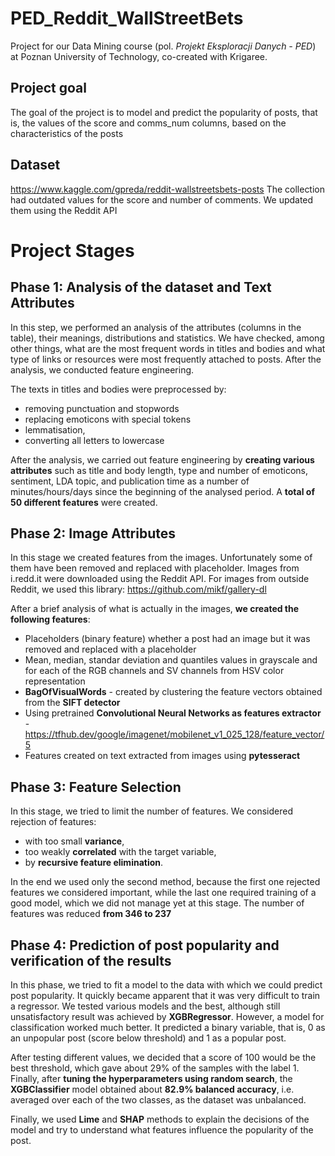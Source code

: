 # PED_Reddit_WallStreetBets
Project for our Data Mining course (pol. *Projekt Eksploracji Danych - PED*) at Poznan University of Technology, co-created with Krigaree.

## Project goal
The goal of the project is to model and predict the popularity of posts, that is, the values of the score and comms_num columns, based on the characteristics of the posts

## Dataset
https://www.kaggle.com/gpreda/reddit-wallstreetsbets-posts
The collection had outdated values for the score and number of comments. We updated them using the Reddit API


# Project Stages

## Phase 1: Analysis of the dataset and Text Attributes
In this step, we performed an analysis of the attributes (columns in the table), their meanings, distributions and statistics. We have checked, among other things, what are the most frequent words in titles and bodies and what type of links or resources were most frequently attached to posts. After the analysis, we conducted feature engineering.

The texts in titles and bodies were preprocessed by:
- removing punctuation and stopwords
- replacing emoticons with special tokens
- lemmatisation,
- converting all letters to lowercase

After the analysis, we carried out feature engineering by **creating various attributes** such as title and body length, type and number of emoticons, sentiment, LDA topic, and publication time as a number of minutes/hours/days since the beginning of the analysed period. A **total of 50 different features** were created.


## Phase 2: Image Attributes
In this stage we created features from the images. Unfortunately some of them have been removed and replaced with placeholder. Images from i.redd.it were downloaded using the Reddit API. For images from outside Reddit, we used this library: https://github.com/mikf/gallery-dl

After a brief analysis of what is actually in the images, **we created the following features**:
- Placeholders (binary feature) whether a post had an image but it was removed and replaced with a placeholder 
- Mean, median, standar deviation and quantiles values in grayscale and for each of the RGB channels and SV channels from HSV color representation
- **BagOfVisualWords** - created by clustering the feature vectors obtained from the **SIFT detector**
- Using pretrained **Convolutional Neural Networks as features extractor** - https://tfhub.dev/google/imagenet/mobilenet_v1_025_128/feature_vector/5
- Features created on text extracted from images using **pytesseract**


## Phase 3: Feature Selection
In this stage, we tried to limit the number of features. We considered rejection of features:
- with too small **variance**,
- too weakly **correlated** with the target variable,
- by **recursive feature elimination**.

In the end we used only the second method, because the first one rejected features we considered important, while the last one required training of a good model, which we did not manage yet at this stage.
The number of features was reduced **from 346 to 237**


## Phase 4: Prediction of post popularity and verification of the results
In this phase, we tried to fit a model to the data with which we could predict post popularity. It quickly became apparent that it was very difficult to train a regressor. We tested various models and the best, although still unsatisfactory result was achieved by **XGBRegressor**.
However, a model for classification worked much better. It predicted a binary variable, that is, 0 as an unpopular post (score below threshold) and 1 as a popular post.

After testing different values, we decided that a score of 100 would be the best threshold, which gave about 29% of the samples with the label 1. Finally, after **tuning the hyperparameters using random search**, the **XGBClassifier** model obtained about **82.9% balanced accuracy**, i.e. averaged over each of the two classes, as the dataset was unbalanced.

Finally, we used **Lime** and **SHAP** methods to explain the decisions of the model and try to understand what features influence the popularity of the post.
